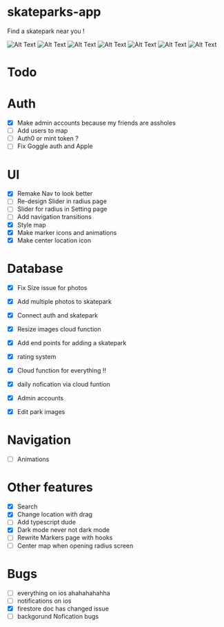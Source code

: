 # skateparks-app

Find a skatepark near you !

![Alt Text](./screenshots/startup.png)
![Alt Text](./screenshots/login.png)
![Alt Text](./screenshots/cards.png)
![Alt Text](./screenshots/park.png)
![Alt Text](./screenshots/radius.png)
![Alt Text](./screenshots/setting2.png)
![Alt Text](./screenshots/darkmode2.png)

# Todo

# Auth

- [x] Make admin accounts because my friends are assholes
- [ ] Add users to map
- [ ] Auth0 or mint token ?
- [ ] Fix Goggle auth and Apple

# UI

- [x] Remake Nav to look better
- [ ] Re-design Slider in radius page
- [ ] Slider for radius in Setting page
- [ ] Add navigation transitions
- [x] Style map
- [x] Make marker icons and animations
- [x] Make center location icon

# Database

- [x] Fix Size issue for photos
- [x] Add multiple photos to skatepark
- [x] Connect auth and skatepark
- [x] Resize images cloud function
- [X] Add end points for adding a skatepark
- [x] rating system
- [X] Cloud function for everything !!
- [x] daily nofication via cloud funtion
- [x] Admin accounts
- [X] Edit park images 


# Navigation

- [ ] Animations

# Other features

- [X] Search
- [x] Change location with drag
- [ ] Add typescript dude
- [x] Dark mode never not dark mode
- [ ] Rewrite Markers page with hooks 
- [ ] Center map when opening radius screen
 
# Bugs

- [ ] everything on ios ahahahahahha
- [ ] notifications on ios
- [x] firestore doc has changed issue
- [ ] backgorund Nofication bugs
